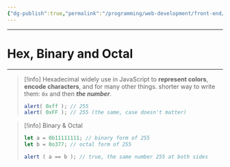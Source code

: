 ```yaml
---
{"dg-publish":true,"permalink":"/programming/web-development/front-end/javascript-vanilla/04-data-types/01-numbers/02-hex-binary-and-octal-numbers/","tags":["programming","webdevelopment","frontend","JavaScript"]}
---
```


---
# Hex, Binary and Octal

--- 

> [!info] Hexadecimal
> widely use in JavaScript to __represent colors__, __encode characters__, and for many other things.
> shorter way to write them: `0x` and then ___the number___.
> ```javascript
> alert( 0xff ); // 255
> alert( 0xFF ); // 255 (the same, case doesn't matter)
> ```

>[!info] Binary & Octal
>```javascript
>let a = 0b11111111; // binary form of 255
>let b = 0o377; // octal form of 255
>
>alert ( a == b ); // true, the same number 255 at both sides
>```
